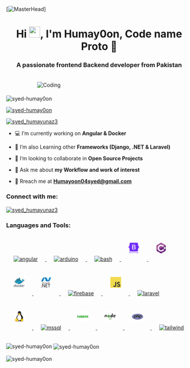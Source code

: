 [![MasterHead](https://media.licdn.com/dms/image/v2/C4E12AQHohaaJm6qNNw/article-cover_image-shrink_600_2000/article-cover_image-shrink_600_2000/0/1630526455370?e=2147483647&v=beta&t=DM6sk3A1cJulBl2uA9_5ToGmIjZE3xdlvZuTh_YkGDc)]
<h1 align="center">Hi <img height="30" width="30" src="https://fonts.gstatic.com/s/e/notoemoji/latest/1f44b/512.webp"/>, I'm Humay0on, Code name Proto 🤖</h1>
<h3 align="center">A passionate frontend Backend developer from Pakistan</h3>
<img align="right" alt="Coding" Style= "padding:20px" width="400" src="https://media.gifdb.com/hacker-egghead-coding-lj7znezbwb0nuba4.gif">

<p align="left"> <img src="https://komarev.com/ghpvc/?username=syed-humay0on&label=Profile%20views&color=0e75b6&style=flat" alt="syed-humay0on" /> </p>

<p align="left"> <a href="https://github.com/ryo-ma/github-profile-trophy"><img src="https://github-profile-trophy.vercel.app/?username=syed-humay0on" alt="syed-humay0on" /></a> </p>

<p align="left"> <a href="https://twitter.com/syed_humayunaz3" target="blank"><img src="https://img.shields.io/twitter/follow/syed_humayunaz3?logo=twitter&style=for-the-badge" alt="syed_humayunaz3" /></a> </p>

- 💻 I’m currently working on **Angular & Docker**

- 🧠 I’m also Learning other **Frameworks (Django, .NET & Laravel)**

- 👯 I’m looking to collaborate in **Open Source Projects**

- 💬 Ask me about **my Workflow and work of interest**

- 📧 Rreach me at **Humayoon04syed@gmail.com**

<h3 align="left">Connect with me:</h3>
<p align="left">
<a href="https://twitter.com/Syed_HumayunAz3" target="blank"><img align="center" src="https://raw.githubusercontent.com/rahuldkjain/github-profile-readme-generator/master/src/images/icons/Social/twitter.svg" alt="syed_humayunaz3" height="30" width="30" /></a>
</p>

<h3 align="left">Languages and Tools:</h3>
<p align="left"> <a href="https://angular.io" target="_blank" rel="noreferrer"> <img src="https://angular.io/assets/images/logos/angular/angular.svg" alt="angular" Style= "padding:20px" width="30" height="30"/> </a> <a href="https://www.arduino.cc/" target="_blank" rel="noreferrer"> <img src="https://cdn.worldvectorlogo.com/logos/arduino-1.svg" alt="arduino" Style= "padding:20px" width="30" height="30"/> </a> <a href="https://www.gnu.org/software/bash/" target="_blank" rel="noreferrer"> <img src="https://www.vectorlogo.zone/logos/gnu_bash/gnu_bash-icon.svg" alt="bash" Style= "padding:20px" width="30" height="30"/> </a> <a href="https://getbootstrap.com" target="_blank" rel="noreferrer"> <img src="https://raw.githubusercontent.com/devicons/devicon/master/icons/bootstrap/bootstrap-plain-wordmark.svg" alt="bootstrap" Style= "padding:20px" width="30" height="30"/> </a> <a href="https://www.w3schools.com/cs/" target="_blank" rel="noreferrer"> <img src="https://raw.githubusercontent.com/devicons/devicon/master/icons/csharp/csharp-original.svg" alt="csharp" Style= "padding:20px" width="30" height="30"/> </a> <a href="https://www.docker.com/" target="_blank" rel="noreferrer"> <img src="https://raw.githubusercontent.com/devicons/devicon/master/icons/docker/docker-original-wordmark.svg" alt="docker" Style= "padding:20px" width="30" height="30"/> </a> <a href="https://dotnet.microsoft.com/" target="_blank" rel="noreferrer"> <img src="https://raw.githubusercontent.com/devicons/devicon/master/icons/dot-net/dot-net-original-wordmark.svg" alt="dotnet" Style= "padding:20px" width="30" height="30"/> </a> <a href="https://firebase.google.com/" target="_blank" rel="noreferrer"> <img src="https://www.vectorlogo.zone/logos/firebase/firebase-icon.svg" alt="firebase" Style= "padding:20px" width="30" height="30"/> </a> <a href="https://developer.mozilla.org/en-US/docs/Web/JavaScript" target="_blank" rel="noreferrer"> <img src="https://raw.githubusercontent.com/devicons/devicon/master/icons/javascript/javascript-original.svg" alt="javascript" Style= "padding:20px" width="30" height="30"/> </a> <a href="https://laravel.com/" target="_blank" rel="noreferrer"> <img src="https://www.svgrepo.com/show/353985/laravel.svg" alt="laravel" Style= "padding:20px" width="30" height="30"/> </a> <a href="https://www.linux.org/" target="_blank" rel="noreferrer"> <img src="https://raw.githubusercontent.com/devicons/devicon/master/icons/linux/linux-original.svg" alt="linux" Style= "padding:20px" width="30" height="30"/> </a> <a href="https://www.microsoft.com/en-us/sql-server" target="_blank" rel="noreferrer"> <img src="https://www.svgrepo.com/show/303229/microsoft-sql-server-logo.svg" alt="mssql" Style= "padding:20px" width="30" height="30"/> </a> <a href="https://www.nginx.com" target="_blank" rel="noreferrer"> <img src="https://raw.githubusercontent.com/devicons/devicon/master/icons/nginx/nginx-original.svg" alt="nginx" Style= "padding:20px" width="30" height="30"/> </a> <a href="https://nodejs.org" target="_blank" rel="noreferrer"> <img src="https://raw.githubusercontent.com/devicons/devicon/master/icons/nodejs/nodejs-original-wordmark.svg" alt="nodejs" Style= "padding:20px" width="30" height="30"/> </a> <a href="https://www.php.net" target="_blank" rel="noreferrer"> <img src="https://raw.githubusercontent.com/devicons/devicon/master/icons/php/php-original.svg" alt="php" Style= "padding:20px" width="30" height="30"/> </a> <a href="https://tailwindcss.com/" target="_blank" rel="noreferrer"> <img src="https://www.vectorlogo.zone/logos/tailwindcss/tailwindcss-icon.svg" alt="tailwind" Style= "padding:20px" width="30" height="30"/> </a> </p>

<p><img align="left" src="https://github-readme-stats.vercel.app/api/top-langs?username=syed-humay0on&show_icons=true&locale=en&layout=compact" alt="syed-humay0on" /></p>

<p>&nbsp;<img align="center" src="https://github-readme-stats.vercel.app/api?username=syed-humay0on&show_icons=true&locale=en" alt="syed-humay0on" /></p>

<p><img align="center" src="https://github-readme-streak-stats.herokuapp.com/?user=syed-humay0on&" alt="syed-humay0on" /></p>
